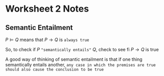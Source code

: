 # Worksheet 2 Notes

## Semantic Entailment
$P \models Q$ means that $P \rightarrow Q$ is `always true`

So, to check if $P$ `"semantically entails"` $Q$, check to see fi $P \rightarrow Q$ is true

A good way of thinking of semantic entailment is that if one thing semantically entails another, `any case in which the premises are true should also cause the conclusion to be true`